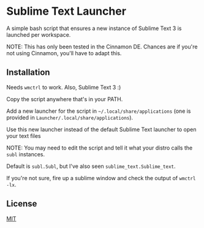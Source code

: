# Sublime Text Launcher

A simple bash script that ensures a new instance of Sublime Text 3 is launched per workspace.

NOTE: This has only been tested in the Cinnamon DE. Chances are if you're not using Cinnamon, you'll have to adapt this.

## Installation

Needs `wmctrl` to work. Also, Sublime Text 3 :)

Copy the script anywhere that's in your PATH.

Add a new launcher for the script in `~/.local/share/applications` (one is provided in `Launcher/.local/share/applications`).

Use this new launcher instead of the default Sublime Text launcher to open your text files

NOTE: You may need to edit the script and tell it what your distro calls the `subl` instances.

Default is `subl.Subl`, but I've also seen `sublime_text.Sublime_text`.

If you're not sure, fire up a sublime window and check the output of `wmctrl -lx`.


## License
[MIT](https://choosealicense.com/licenses/mit/)
